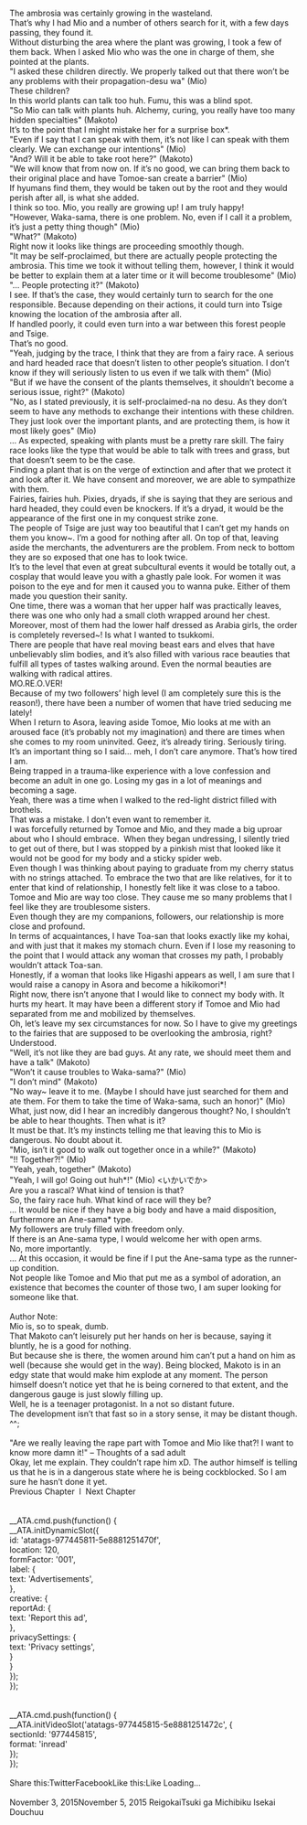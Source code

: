 <br/>
The ambrosia was certainly growing in the wasteland.<br/>
That’s why I had Mio and a number of others search for it, with a few days passing, they found it.<br/>
Without disturbing the area where the plant was growing, I took a few of them back. When I asked Mio who was the one in charge of them, she pointed at the plants.<br/>
"I asked these children directly. We properly talked out that there won’t be any problems with their propagation-desu wa" (Mio)<br/>
These children?<br/>
In this world plants can talk too huh. Fumu, this was a blind spot.<br/>
"So Mio can talk with plants huh. Alchemy, curing, you really have too many hidden specialties" (Makoto)<br/>
It’s to the point that I might mistake her for a surprise box*. <TN: or Jack in the box, but not sure if that’s accurate><br/>
"Even if I say that I can speak with them, it’s not like I can speak with them clearly. We can exchange our intentions" (Mio)<br/>
"And? Will it be able to take root here?" (Makoto)<br/>
"We will know that from now on. If it’s no good, we can bring them back to their original place and have Tomoe-san create a barrier" (Mio)<br/>
If hyumans find them, they would be taken out by the root and they would perish after all, is what she added.<br/>
I think so too. Mio, you really are growing up! I am truly happy!<br/>
"However, Waka-sama, there is one problem. No, even if I call it a problem, it’s just a petty thing though" (Mio)<br/>
"What?" (Makoto)<br/>
Right now it looks like things are proceeding smoothly though.<br/>
"It may be self-proclaimed, but there are actually people protecting the ambrosia. This time we took it without telling them, however, I think it would be better to explain them at a later time or it will become troublesome" (Mio)<br/>
"… People protecting it?" (Makoto)<br/>
I see. If that’s the case, they would certainly turn to search for the one responsible. Because depending on their actions, it could turn into Tsige knowing the location of the ambrosia after all.<br/>
If handled poorly, it could even turn into a war between this forest people and Tsige.<br/>
That’s no good.<br/>
"Yeah, judging by the trace, I think that they are from a fairy race. A serious and hard headed race that doesn’t listen to other people’s situation. I don’t know if they will seriously listen to us even if we talk with them" (Mio)<br/>
"But if we have the consent of the plants themselves, it shouldn’t become a serious issue, right?" (Makoto)<br/>
"No, as I stated previously, it is self-proclaimed-na no desu. As they don’t seem to have any methods to exchange their intentions with these children. They just look over the important plants, and are protecting them, is how it most likely goes" (Mio)<br/>
… As expected, speaking with plants must be a pretty rare skill. The fairy race looks like the type that would be able to talk with trees and grass, but that doesn’t seem to be the case.<br/>
Finding a plant that is on the verge of extinction and after that we protect it and look after it. We have consent and moreover, we are able to sympathize with them.<br/>
Fairies, fairies huh. Pixies, dryads, if she is saying that they are serious and hard headed, they could even be knockers. If it’s a dryad, it would be the appearance of the first one in my conquest strike zone.<br/>
The people of Tsige are just way too beautiful that I can’t get my hands on them you know~. I’m a good for nothing after all. On top of that, leaving aside the merchants, the adventurers are the problem. From neck to bottom they are so exposed that one has to look twice.<br/>
It’s to the level that even at great subcultural events it would be totally out, a cosplay that would leave you with a ghastly pale look. For women it was poison to the eye and for men it caused you to wanna puke. Either of them made you question their sanity.<br/>
One time, there was a woman that her upper half was practically leaves, there was one who only had a small cloth wrapped around her chest. Moreover, most of them had the lower half dressed as Arabia girls, the order is completely reversed~! Is what I wanted to tsukkomi.<br/>
There are people that have real moving beast ears and elves that have unbelievably slim bodies, and it’s also filled with various race beauties that fulfill all types of tastes walking around. Even the normal beauties are walking with radical attires.<br/>
MO.RE.O.VER!<br/>
Because of my two followers’ high level (I am completely sure this is the reason!), there have been a number of women that have tried seducing me lately!<br/>
When I return to Asora, leaving aside Tomoe, Mio looks at me with an aroused face (it’s probably not my imagination) and there are times when she comes to my room uninvited. Geez, it’s already tiring. Seriously tiring. It’s an important thing so I said… meh, I don’t care anymore. That’s how tired I am.<br/>
Being trapped in a trauma-like experience with a love confession and become an adult in one go. Losing my gas in a lot of meanings and becoming a sage.<br/>
Yeah, there was a time when I walked to the red-light district filled with brothels.<br/>
That was a mistake. I don’t even want to remember it.<br/>
I was forcefully returned by Tomoe and Mio, and they made a big uproar about who I should embrace.  When they began undressing, I silently tried to get out of there, but I was stopped by a pinkish mist that looked like it would not be good for my body and a sticky spider web.<br/>
Even though I was thinking about paying to graduate from my cherry status with no strings attached. To embrace the two that are like relatives, for it to enter that kind of relationship, I honestly felt like it was close to a taboo. Tomoe and Mio are way too close. They cause me so many problems that I feel like they are troublesome sisters.<br/>
Even though they are my companions, followers, our relationship is more close and profound.<br/>
In terms of acquaintances, I have Toa-san that looks exactly like my kohai, and with just that it makes my stomach churn. Even if I lose my reasoning to the point that I would attack any woman that crosses my path, I probably wouldn’t attack Toa-san.<br/>
Honestly, if a woman that looks like Higashi appears as well, I am sure that I would raise a canopy in Asora and become a hikikomori*! <TN: shut-in><br/>
Right now, there isn’t anyone that I would like to connect my body with. It hurts my heart. It may have been a different story if Tomoe and Mio had separated from me and mobilized by themselves.<br/>
Oh, let’s leave my sex circumstances for now. So I have to give my greetings to the fairies that are supposed to be overlooking the ambrosia, right? Understood.<br/>
"Well, it’s not like they are bad guys. At any rate, we should meet them and have a talk" (Makoto)<br/>
"Won’t it cause troubles to Waka-sama?" (Mio)<br/>
"I don’t mind" (Makoto)<br/>
"No way~ leave it to me. (Maybe I should have just searched for them and ate them. For them to take the time of Waka-sama, such an honor)" (Mio)<br/>
What, just now, did I hear an incredibly dangerous thought? No, I shouldn’t be able to hear thoughts. Then what is it?<br/>
It must be that. It’s my instincts telling me that leaving this to Mio is dangerous. No doubt about it.<br/>
"Mio, isn’t it good to walk out together once in a while?" (Makoto)<br/>
"!! Together?!" (Mio)<br/>
"Yeah, yeah, together" (Makoto)<br/>
"Yeah, I will go! Going out huh*!" (Mio) <いかいでか> <TN: she uses a jargon I don’t understand><br/>
Are you a rascal? What kind of tension is that?<br/>
So, the fairy race huh. What kind of race will they be?<br/>
… It would be nice if they have a big body and have a maid disposition, furthermore an Ane-sama* type. <TN: older sis><br/>
My followers are truly filled with freedom only.<br/>
If there is an Ane-sama type, I would welcome her with open arms.<br/>
No, more importantly.<br/>
… At this occasion, it would be fine if I put the Ane-sama type as the runner-up condition.<br/>
Not people like Tomoe and Mio that put me as a symbol of adoration, an existence that becomes the counter of those two, I am super looking for someone like that.<br/>
<br/>
Author Note:<br/>
Mio is, so to speak, dumb.<br/>
That Makoto can’t leisurely put her hands on her is because, saying it bluntly, he is a good for nothing.<br/>
But because she is there, the women around him can’t put a hand on him as well (because she would get in the way). Being blocked, Makoto is in an edgy state that would make him explode at any moment. The person himself doesn’t notice yet that he is being cornered to that extent, and the dangerous gauge is just slowly filling up.<br/>
Well, he is a teenager protagonist. In a not so distant future.<br/>
The development isn’t that fast so in a story sense, it may be distant though. ^^;<br/>
<br/>
"Are we really leaving the rape part with Tomoe and Mio like that?! I want to know more damn it!" – Thoughts of a sad adult<br/>
Okay, let me explain. They couldn’t rape him xD. The author himself is telling us that he is in a dangerous state where he is being cockblocked. So I am sure he hasn’t done it yet.<br/>
Previous Chapter  l  Next Chapter<br/>
<br/>
<br/>
				__ATA.cmd.push(function() {<br/>
					__ATA.initDynamicSlot({<br/>
						id: 'atatags-977445811-5e8881251470f',<br/>
						location: 120,<br/>
						formFactor: '001',<br/>
						label: {<br/>
							text: 'Advertisements',<br/>
						},<br/>
						creative: {<br/>
							reportAd: {<br/>
								text: 'Report this ad',<br/>
							},<br/>
							privacySettings: {<br/>
								text: 'Privacy settings',<br/>
							}<br/>
						}<br/>
					});<br/>
				});<br/>
			<br/>
<br/>
            __ATA.cmd.push(function() {<br/>
                __ATA.initVideoSlot('atatags-977445815-5e8881251472c', {<br/>
                    sectionId: '977445815',<br/>
                    format: 'inread'<br/>
                });<br/>
            });<br/>
        <br/>
Share this:TwitterFacebookLike this:Like Loading... <br/>
<br/>
November 3, 2015November 5, 2015 ReigokaiTsuki ga Michibiku Isekai Douchuu <br/>
<br/>
<br/>
